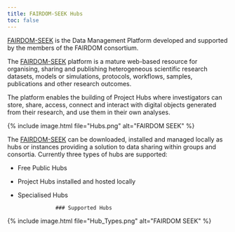 ```yaml
---
title: FAIRDOM-SEEK Hubs
toc: false
---
```



[FAIRDOM-SEEK](https://seek4science.org/) is the Data Management Platform developed and supported by the members of the FAIRDOM consortium.   

The [FAIRDOM-SEEK](https://seek4science.org/) platform is a mature web-based resource for organising, sharing and publishing heterogeneous scientific research datasets, models or simulations, protocols, workflows, samples, publications and other research outcomes.  

The platform enables the building of Project Hubs where investigators can store, share, access, connect and interact with digital objects generated from their research, and use them in their own analyses.   


{% include image.html file="Hubs.png" alt="FAIRDOM SEEK" %}


The [FAIRDOM-SEEK](https://seek4science.org/) can be downloaded, installed and managed locally as hubs or instances providing a solution to data sharing within groups and consortia. Currently three types of hubs are supported:

*	Free Public Hubs 
*	Project Hubs installed and hosted locally 
*	Specialised Hubs 

                    ### Supported Hubs
{% include image.html file="Hub_Types.png" alt="FAIRDOM SEEK" %}
